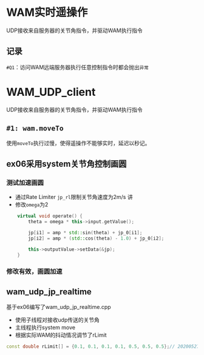 # WAM实时遥操作
UDP接收来自服务器的关节角指令，并驱动WAM执行指令

## 记录
``#Q1``：访问WAM远端服务器执行任意控制指令时都会抛出``异常``
# WAM_UDP_client
UDP接收来自服务器的关节角指令，并驱动WAM执行指令
## ``#1: wam.moveTo``
使用``moveTo``执行过慢，使得遥操作不能够实时，延迟以秒记。

## ex06采用system关节角控制画圆
### 测试加速画圆
* 通过Rate Limiter ``jp_rl``限制关节角速度为2m/s
讲
* 修改``omega``为2
```c++
	virtual void operate() {
		theta = omega * this->input.getValue();

		jp[i1] = amp * std::sin(theta) + jp_0[i1];
		jp[i2] = amp * (std::cos(theta) - 1.0) + jp_0[i2];

		this->outputValue->setData(&jp);
	}

```
### 修改有效，画圆加速

## wam_udp_jp_realtime
基于ex06编写了wam_udp_jp_realtime.cpp
* 使用子线程对接收udp传送的关节角
* 主线程执行system move
* 根据实际WAM的抖动情况调节了rLimit
```c++
const double rLimit[] = {0.1, 0.1, 0.1, 0.1, 0.5, 0.5, 0.5};// 20200527 
```